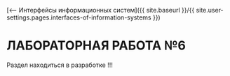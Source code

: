 [⟵ Интерфейсы информационных систем]({{ site.baseurl }}/{{ site.user-settings.pages.interfaces-of-information-systems }})

# ЛАБОРАТОРНАЯ РАБОТА №6

Раздел находиться в разработке !!!
